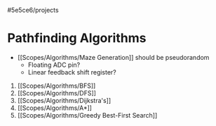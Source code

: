 #5e5ce6/projects 

# Pathfinding Algorithms

- [[Scopes/Algorithms/Maze Generation]] should be pseudorandom
	- Floating ADC pin?
	- Linear feedback shift register?

1. [[Scopes/Algorithms/BFS]]
2. [[Scopes/Algorithms/DFS]]
3. [[Scopes/Algorithms/Dijkstra's]]
4. [[Scopes/Algorithms/A*]]
5. [[Scopes/Algorithms/Greedy Best-First Search]]